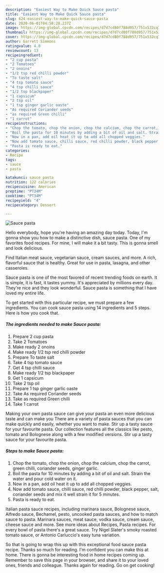 ```yaml
---
description: "Easiest Way to Make Quick Sauce pasta"
title: "Easiest Way to Make Quick Sauce pasta"
slug: 624-easiest-way-to-make-quick-sauce-pasta
date: 2020-06-01T04:58:28.237Z
image: https://img-global.cpcdn.com/recipes/d7d7cd80f788d957/751x532cq70/sauce-pasta-recipe-main-photo.jpg
thumbnail: https://img-global.cpcdn.com/recipes/d7d7cd80f788d957/751x532cq70/sauce-pasta-recipe-main-photo.jpg
cover: https://img-global.cpcdn.com/recipes/d7d7cd80f788d957/751x532cq70/sauce-pasta-recipe-main-photo.jpg
author: Garrett Simmons
ratingvalue: 4.8
reviewcount: 13
recipeingredient:
- "2 cup pasta"
- "2 Tomatoes"
- "2 onoins"
- "1/2 tsp red chilli powder"
- "To taste salt"
- "4 tsp tomato sauce"
- "4 tsp chilli sauce"
- "1/2 tsp blackpaper"
- "1 capsicum"
- "2 tsp oil"
- "1 tsp ginger garlic oaste"
- "As required Coriander seeds"
- "as required Green chilli"
- "1 carrot"
recipeinstructions:
- "Chop the tomato, chop the onion, chop the calcium, chop the carrot, green chilli, coriander seeds, ginger garlic."
- "Boil the pasta for 10 minutes by adding a bit of oil and salt. Strain the water and pour cold water on it."
- "Now in a pan, add oil heat it up to add all chopped veggies."
- "Now add tomato sauce, chilli sauce, red chilli powder, black pepper, salt, coriander seeds and mix it well strain it for 5 minutes."
- "Pasta is ready to eat."
categories:
- Recipe
tags:
- sauce
- pasta

katakunci: sauce pasta 
nutrition: 122 calories
recipecuisine: American
preptime: "PT34M"
cooktime: "PT34M"
recipeyield: "4"
recipecategory: Dessert

---
```



![Sauce pasta](https://img-global.cpcdn.com/recipes/d7d7cd80f788d957/751x532cq70/sauce-pasta-recipe-main-photo.jpg)

Hello everybody, hope you're having an amazing day today. Today, I'm gonna show you how to make a distinctive dish, sauce pasta. One of my favorites food recipes. For mine, I will make it a bit tasty. This is gonna smell and look delicious.

Find Italian meat sauce, vegetarian sauce, cream sauces, and more. A rich, flavorful sauce that is healthy. Great for use in pasta, lasagna, and other casseroles.

Sauce pasta is one of the most favored of recent trending foods on earth. It is simple, it is fast, it tastes yummy. It's appreciated by millions every day. They're nice and they look wonderful. Sauce pasta is something that I have loved my entire life.


To get started with this particular recipe, we must prepare a few ingredients. You can cook sauce pasta using 14 ingredients and 5 steps. Here is how you cook that.

<!--inarticleads1-->

##### The ingredients needed to make Sauce pasta:

1. Prepare 2 cup pasta
1. Take 2 Tomatoes
1. Make ready 2 onoins
1. Make ready 1/2 tsp red chilli powder
1. Prepare To taste salt
1. Take 4 tsp tomato sauce
1. Get 4 tsp chilli sauce
1. Make ready 1/2 tsp blackpaper
1. Get 1 capsicum
1. Take 2 tsp oil
1. Prepare 1 tsp ginger garlic oaste
1. Take As required Coriander seeds
1. Take as required Green chilli
1. Take 1 carrot


Making your own pasta sauce can give your pasta an even more delicious taste and can make you There are a variety of pasta sauces that you can make quickly and easily, whether you want to make. Stir up a tasty sauce for your favourite pasta. Our collection features all the classics like pesto, tomato and Bolognese along with a few modified versions. Stir up a tasty sauce for your favourite pasta. 

<!--inarticleads2-->

##### Steps to make Sauce pasta:

1. Chop the tomato, chop the onion, chop the calcium, chop the carrot, green chilli, coriander seeds, ginger garlic.
1. Boil the pasta for 10 minutes by adding a bit of oil and salt. Strain the water and pour cold water on it.
1. Now in a pan, add oil heat it up to add all chopped veggies.
1. Now add tomato sauce, chilli sauce, red chilli powder, black pepper, salt, coriander seeds and mix it well strain it for 5 minutes.
1. Pasta is ready to eat.


Italian pasta sauce recipes, including marinara sauce, Bolognese sauce, Alfredo sauce, Bechamel, pesto, uncooked pasta sauces, and how to match sauce to pasta. Marinara sauces, meat sauce, vodka sauce, cream sauce, cheese sauce and more. See more ideas about Recipes, Pasta recipes. For every bowl of pasta there&#39;s a great sauce. Try Nigel Slater&#39;s smoky roasted tomato sauce, or Antonio Carluccio&#39;s easy tuna variation. 

So that is going to wrap this up with this exceptional food sauce pasta recipe. Thanks so much for reading. I'm confident you can make this at home. There is gonna be interesting food in home recipes coming up. Remember to save this page in your browser, and share it to your loved ones, friends and colleague. Thanks again for reading. Go on get cooking!
